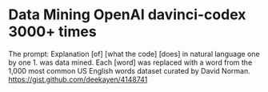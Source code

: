 # Data Mining OpenAI davinci-codex 3000+ times

The prompt: Explanation [of] [what the code] [does] in natural language one by one 1. was data mined.
Each [word] was replaced with a word from the 1,000 most common US English words dataset curated by David Norman. https://gist.github.com/deekayen/4148741
